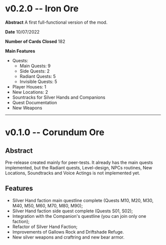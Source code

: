 # v0.2.0 -- Iron Ore 

**Abstract**
A first full-functional version of the mod.

**Date** 
10/07/2022

**Number of Cards Closed**
182

**Main Features**

- Quests:
    - Main Quests: 9
    - Side Quests: 2
    - Radiant Quests: 5
    - Invisible Quests: 5
- Player Houses: 1
- New Locations: 2
- Sountracks for Silver Hands and Companions
- Quest Documentation
- New Weapons


---

# v0.1.0 -- Corundum Ore


## Abstract
Pre-release created mainly for peer-tests. It already has the main quests implemented, but the Radiant quests, Level-design, NPCs routines, New Locations, Soundtracks and Voice Actings is not implemented yet. 

## Features 
* Silver Hand faction main questline complete (Quests M10, M20, M30, M40, M50, M60, M70, M80, M90);
* Silver Hand faction side quest complete (Quests S01, S02);
* Integration with the Companion's questline (you can join only one faction);
* Refactor of Silver Hand Faction;
* Improvements of Gallows Rock and Driftshade Refuge.
* New silver weapons and craftring and new bear armor.


